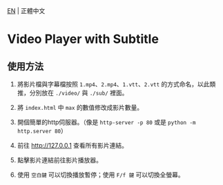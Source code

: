 [EN](./README.md) | 正體中文

# Video Player with Subtitle

## 使用方法

1. 將影片檔與字幕檔按照 `1.mp4`、`2.mp4`、`1.vtt`、`2.vtt` 的方式命名，以此類推，分別放在 `./video/` 與 `./sub/` 裡面。

1. 將 `index.html` 中 `max` 的數值修改成影片數量。

1. 開個簡單的http伺服器。（像是 `http-server -p 80` 或是 `python -m http.server 80`）

1. 前往 <http://127.0.0.1> 查看所有影片連結。

1. 點擊影片連結前往影片播放器。

1. 使用 `空白鍵` 可以切換播放暫停；使用 `F/f 鍵` 可以切換全螢幕。
